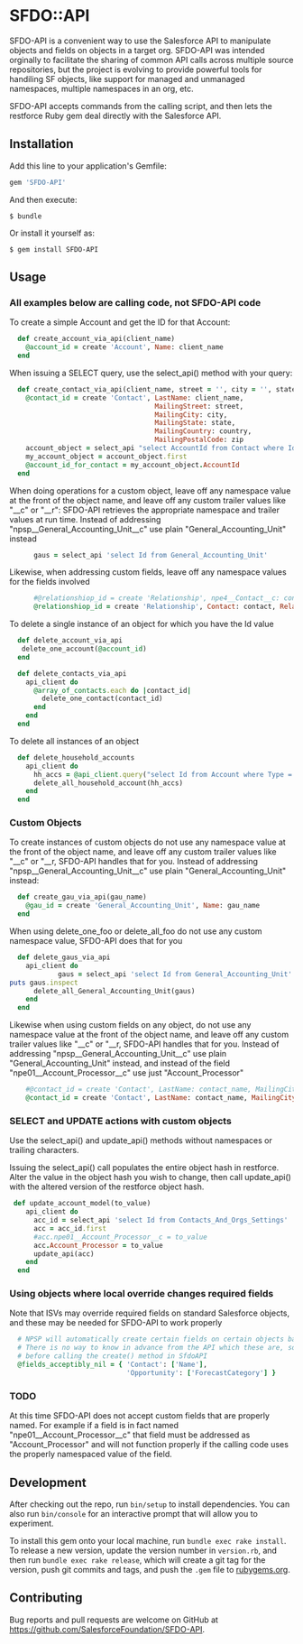 # SFDO::API

SFDO-API is a convenient way to use the Salesforce API to manipulate objects and fields on objects in a target org. SFDO-API was intended orginally to
facilitate the sharing of common API calls across multiple source repositories, but the project is evolving to provide powerful
tools for handiling SF objects, like support for managed and unmanaged namespaces, multiple namespaces in an org, etc. 

SFDO-API accepts commands from the calling script, and then lets the restforce Ruby gem deal directly with the Salesforce API.

## Installation

Add this line to your application's Gemfile:

```ruby
gem 'SFDO-API'
```

And then execute:

    $ bundle

Or install it yourself as:

    $ gem install SFDO-API

## Usage

### All examples below are calling code, not SFDO-API code

To create a simple Account and get the ID for that Account:

```ruby
  def create_account_via_api(client_name)
    @account_id = create 'Account', Name: client_name
  end
```

When issuing a SELECT query, use the select_api() method with your query:

```ruby
  def create_contact_via_api(client_name, street = '', city = '', state = '', country = '', zip = '')
    @contact_id = create 'Contact', LastName: client_name,
                                    MailingStreet: street,
                                    MailingCity: city,
                                    MailingState: state,
                                    MailingCountry: country,
                                    MailingPostalCode: zip
    account_object = select_api "select AccountId from Contact where Id = '#{@contact_id}'"
    my_account_object = account_object.first
    @account_id_for_contact = my_account_object.AccountId
  end
```

When doing operations for a custom object, leave off any namespace value at the front of the object name, and leave off any custom 
trailer values like "__c" or "__r": SFDO-API retrieves the appropriate namespace and trailer values at run time. Instead of 
addressing "npsp__General_Accounting_Unit__c" use plain "General_Accounting_Unit" instead

```ruby
      gaus = select_api 'select Id from General_Accounting_Unit'
```      

Likewise, when addressing custom fields, leave off any namespace values for the fields involved

```ruby
      #@relationshiop_id = create 'Relationship', npe4__Contact__c: contact, npe4__RelatedContact__c: related_contact
      @relationshiop_id = create 'Relationship', Contact: contact, RelatedContact: related_contact
``` 

To delete a single instance of an object for which you have the Id value

```ruby
  def delete_account_via_api
   delete_one_account(@account_id)
  end
```

```ruby
  def delete_contacts_via_api
    api_client do
      @array_of_contacts.each do |contact_id|
        delete_one_contact(contact_id)
      end
    end
  end
```

To delete all instances of an object 

```ruby
  def delete_household_accounts
    api_client do
      hh_accs = @api_client.query("select Id from Account where Type = 'Household'")
      delete_all_household_account(hh_accs)
    end
  end
```

### Custom Objects

To create instances of custom objects do not use any namespace value at the front of the object name, and leave off any custom 
trailer values like "__c" or "__r, SFDO-API handles that for you. Instead of addressing "npsp__General_Accounting_Unit__c" 
use plain "General_Accounting_Unit" instead:

```ruby
  def create_gau_via_api(gau_name)
    @gau_id = create 'General_Accounting_Unit', Name: gau_name
  end
```

When using delete_one_foo or delete_all_foo do not use any custom namespace value, SFDO-API does that for you

```ruby
  def delete_gaus_via_api
    api_client do
            gaus = select_api 'select Id from General_Accounting_Unit'
puts gaus.inspect
      delete_all_General_Accounting_Unit(gaus)
    end
  end
```

Likewise when using custom fields on any object, do not use any namespace value at the front of the object name, and leave off any 
custom trailer values like "__c" or "__r, SFDO-API handles that for you. Instead of addressing 
"npsp__General_Accounting_Unit__c" use plain "General_Accounting_Unit" instead, and instead of the field 
"npe01__Account_Processor__c" use just "Account_Processor"

```ruby
    #@contact_id = create 'Contact', LastName: contact_name, MailingCity: 'hhmailingcity', npo02__Household__c: @hh_obj_id
    @contact_id = create 'Contact', LastName: contact_name, MailingCity: 'hhmailingcity', Household: @hh_obj_id
```

### SELECT and UPDATE actions with custom objects

Use the select_api() and update_api() methods without namespaces or trailing characters.

Issuing the select_api() call populates the entire object hash in restforce. Alter the value in the object hash you wish
to change, then call update_api() with the altered version of the restforce object hash. 

```ruby
 def update_account_model(to_value)
    api_client do
      acc_id = select_api 'select Id from Contacts_And_Orgs_Settings'
      acc = acc_id.first
      #acc.npe01__Account_Processor__c = to_value
      acc.Account_Processor = to_value
      update_api(acc)
    end
  end
```

### Using objects where local override changes required fields

Note that ISVs may override required fields on standard Salesforce objects, and these may be needed for SFDO-API to work properly

```ruby
  # NPSP will automatically create certain fields on certain objects based on required input values for those records.
  # There is no way to know in advance from the API which these are, so we find them empirically and note them here
  # before calling the create() method in SfdoAPI
  @fields_acceptibly_nil = { 'Contact': ['Name'],
                             'Opportunity': ['ForecastCategory'] }
```

### TODO

At this time SFDO-API does not accept custom fields that are properly named. For example if a field is in fact named
"npe01__Account_Processor__c" that field must be addressed as "Account_Processor" and will not function properly if the 
calling code uses the properly namespaced value of the field.

## Development

After checking out the repo, run `bin/setup` to install dependencies. You can also run `bin/console` for an interactive prompt that will allow you to experiment.

To install this gem onto your local machine, run `bundle exec rake install`. To release a new version, update the version number in `version.rb`, and then run `bundle exec rake release`, which will create a git tag for the version, push git commits and tags, and push the `.gem` file to [rubygems.org](https://rubygems.org).

## Contributing

Bug reports and pull requests are welcome on GitHub at https://github.com/SalesforceFoundation/SFDO-API.
